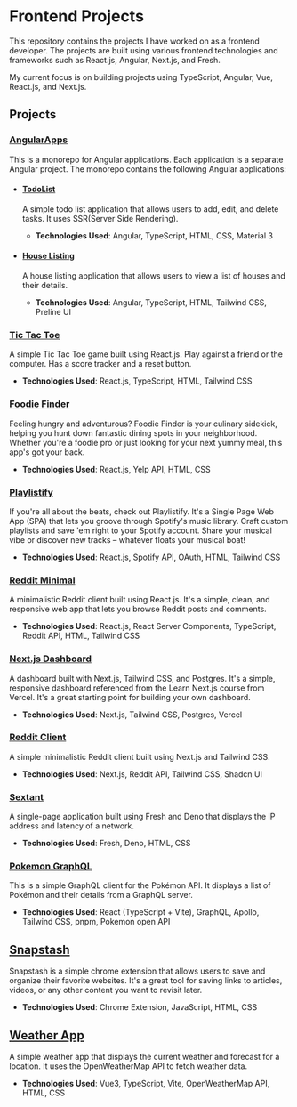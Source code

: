 # Frontend Projects

This repository contains the projects I have worked on as a frontend developer. The projects are built using various frontend technologies and frameworks such as React.js, Angular, Next.js, and Fresh.

My current focus is on building projects using TypeScript, Angular, Vue, React.js, and Next.js.

## Projects

### [AngularApps](./angular-apps/README.md)
This is a monorepo for Angular applications. Each application is a separate Angular project. The monorepo contains the following Angular applications:

- #### [TodoList](./angular-apps/projects/todo-list/README.md)
    A simple todo list application that allows users to add, edit, and delete tasks. It uses SSR(Server Side Rendering).
    - **Technologies Used**: Angular, TypeScript, HTML, CSS, Material 3

- #### [House Listing](./angular-apps/projects/house-list/README.md)
    A house listing application that allows users to view a list of houses and their details.
    - **Technologies Used**: Angular, TypeScript, HTML, Tailwind CSS, Preline UI

### [Tic Tac Toe](./tic-tac-toe/README.md)
A simple Tic Tac Toe game built using React.js. Play against a friend or the computer. Has a score tracker and a reset button.
- **Technologies Used**: React.js, TypeScript, HTML, Tailwind CSS

### [Foodie Finder](./foodie_finds/README.md)
Feeling hungry and adventurous? Foodie Finder is your culinary sidekick, helping you hunt down fantastic dining spots in your neighborhood. Whether you're a foodie pro or just looking for your next yummy meal, this app's got your back.
- **Technologies Used**: React.js, Yelp API, HTML, CSS

### [Playlistify](./playlistify/README.md)
If you're all about the beats, check out Playlistify. It's a Single Page Web App (SPA) that lets you groove through Spotify's music library. Craft custom playlists and save 'em right to your Spotify account. Share your musical vibe or discover new tracks – whatever floats your musical boat!
- **Technologies Used**: React.js, Spotify API, OAuth, HTML, Tailwind CSS

### [Reddit Minimal](./reddit-minimal/README.md)
A minimalistic Reddit client built using React.js. It's a simple, clean, and responsive web app that lets you browse Reddit posts and comments.
- **Technologies Used**: React.js, React Server Components, TypeScript, Reddit API, HTML, Tailwind CSS

### [Next.js Dashboard](./nextjs-dashboard/README.md)
A dashboard built with Next.js, Tailwind CSS, and Postgres. It's a simple, responsive dashboard referenced from the Learn Next.js course from Vercel. It's a great starting point for building your own dashboard.
- **Technologies Used**: Next.js, Tailwind CSS, Postgres, Vercel

### [Reddit Client](./reddit-client/README.md)
A simple minimalistic Reddit client built using Next.js and Tailwind CSS.
- **Technologies Used**: Next.js, Reddit API, Tailwind CSS, Shadcn UI

### [Sextant](./sextant/)
A single-page application built using Fresh and Deno that displays the IP address and latency of a network.
- **Technologies Used**: Fresh, Deno, HTML, CSS

### [Pokemon GraphQL](./pokemon-graphql/README.md)
This is a simple GraphQL client for the Pokémon API. It displays a list of Pokémon and their details from a GraphQL server.
- **Technologies Used**: React (TypeScript + Vite), GraphQL, Apollo, Tailwind CSS, pnpm, Pokemon open API

## [Snapstash](./snapstash/)
Snapstash is a simple chrome extension that allows users to save and organize their favorite websites. It's a great tool for saving links to articles, videos, or any other content you want to revisit later.
- **Technologies Used**: Chrome Extension, JavaScript, HTML, CSS

## [Weather App](./weather-app/README.md)
A simple weather app that displays the current weather and forecast for a location. It uses the OpenWeatherMap API to fetch weather data.
- **Technologies Used**: Vue3, TypeScript, Vite, OpenWeatherMap API, HTML, CSS